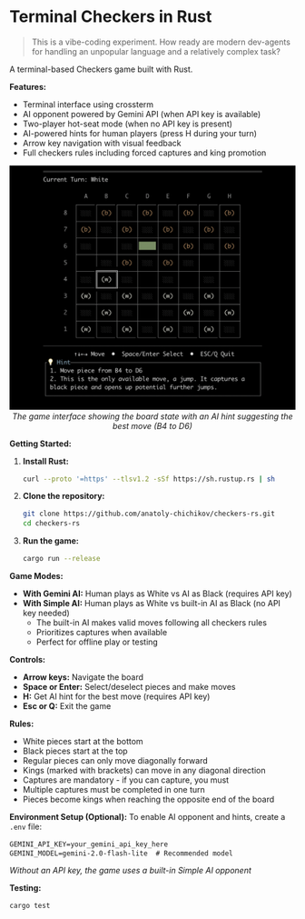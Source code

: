 # Terminal Checkers in Rust

> This is a vibe-coding experiment. 
> How ready are modern dev-agents for handling an unpopular language and a relatively complex task?

A terminal-based Checkers game built with Rust.

**Features:**
- Terminal interface using crossterm
- AI opponent powered by Gemini API (when API key is available)
- Two-player hot-seat mode (when no API key is present)
- AI-powered hints for human players (press H during your turn)
- Arrow key navigation with visual feedback
- Full checkers rules including forced captures and king promotion

<div align="center">
  <img src="img/game-with-hint.png" alt="img" width="600">
  <br>
  <em>The game interface showing the board state with an AI hint suggesting the best move (B4 to D6)</em>
</div>


**Getting Started:**

1. **Install Rust:**
   ```bash
   curl --proto '=https' --tlsv1.2 -sSf https://sh.rustup.rs | sh
   ```
   
2. **Clone the repository:**
   ```bash
   git clone https://github.com/anatoly-chichikov/checkers-rs.git
   cd checkers-rs
   ```
   
3. **Run the game:**
   ```bash
   cargo run --release
   ```

**Game Modes:**
- **With Gemini AI:** Human plays as White vs AI as Black (requires API key)
- **With Simple AI:** Human plays as White vs built-in AI as Black (no API key needed)
  - The built-in AI makes valid moves following all checkers rules
  - Prioritizes captures when available
  - Perfect for offline play or testing

**Controls:**
- **Arrow keys:** Navigate the board
- **Space or Enter:** Select/deselect pieces and make moves
- **H:** Get AI hint for the best move (requires API key)
- **Esc or Q:** Exit the game

**Rules:**
- White pieces start at the bottom
- Black pieces start at the top
- Regular pieces can only move diagonally forward
- Kings (marked with brackets) can move in any diagonal direction
- Captures are mandatory - if you can capture, you must
- Multiple captures must be completed in one turn
- Pieces become kings when reaching the opposite end of the board

**Environment Setup (Optional):**
To enable AI opponent and hints, create a `.env` file:
```env
GEMINI_API_KEY=your_gemini_api_key_here
GEMINI_MODEL=gemini-2.0-flash-lite  # Recommended model
```
*Without an API key, the game uses a built-in Simple AI opponent*

**Testing:**
```bash
cargo test
```
